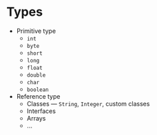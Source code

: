 # Types

* Primitive type
  * `int`
  * `byte`
  * `short`
  * `long`
  * `float`
  * `double`
  * `char`
  * `boolean`
* Reference type
  * Classes — `String`, `Integer`, custom classes
  * Interfaces
  * Arrays
  * ...
 

